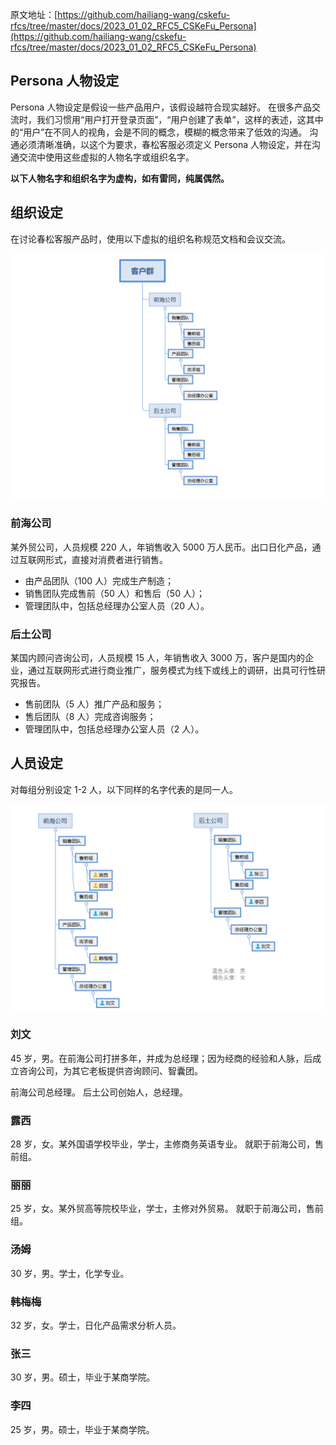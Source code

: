 原文地址：[https://github.com/hailiang-wang/cskefu-rfcs/tree/master/docs/2023_01_02_RFC5_CSKeFu_Persona](https://github.com/hailiang-wang/cskefu-rfcs/tree/master/docs/2023_01_02_RFC5_CSKeFu_Persona)


## Persona 人物设定
Persona 人物设定是假设一些产品用户，该假设越符合现实越好。
在很多产品交流时，我们习惯用“用户打开登录页面”，“用户创建了表单”，这样的表述，这其中的“用户”在不同人的视角，会是不同的概念，模糊的概念带来了低效的沟通。
沟通必须清晰准确，以这个为要求，春松客服必须定义 Persona 人物设定，并在沟通交流中使用这些虚拟的人物名字或组织名字。

**以下人物名字和组织名字为虚构，如有雷同，纯属偶然。**

## 组织设定

在讨论春松客服产品时，使用以下虚拟的组织名称规范文档和会议交流。

![](../../../sceenshoot_20230102132613.png)
### 前海公司

某外贸公司，人员规模 220 人，年销售收入 5000 万人民币。出口日化产品，通过互联网形式，直接对消费者进行销售。
* 由产品团队（100 人）完成生产制造；
* 销售团队完成售前（50 人）和售后（50 人）；
* 管理团队中，包括总经理办公室人员（20 人）。


### 后土公司

某国内顾问咨询公司，人员规模 15 人，年销售收入 3000 万，客户是国内的企业，通过互联网形式进行商业推广，服务模式为线下或线上的调研，出具可行性研究报告。
* 售前团队（5 人）推广产品和服务；
* 售后团队（8 人）完成咨询服务；
* 管理团队中，包括总经理办公室人员（2 人）。

## 人员设定

对每组分别设定 1-2 人，以下同样的名字代表的是同一人。


![](../../../sceenshoot_20230102134231.png)


### 刘文
45 岁，男。在前海公司打拼多年，并成为总经理；因为经商的经验和人脉，后成立咨询公司，为其它老板提供咨询顾问、智囊团。

前海公司总经理。
后土公司创始人，总经理。

### 露西

28 岁，女。某外国语学校毕业，学士，主修商务英语专业。
就职于前海公司，售前组。

### 丽丽

25 岁，女。某外贸高等院校毕业，学士，主修对外贸易。
就职于前海公司，售前组。


### 汤姆

30 岁，男。学士，化学专业。

### 韩梅梅

32 岁，女。学士，日化产品需求分析人员。

### 张三
30 岁，男。硕士，毕业于某商学院。

### 李四
25 岁，男。硕士，毕业于某商学院。
